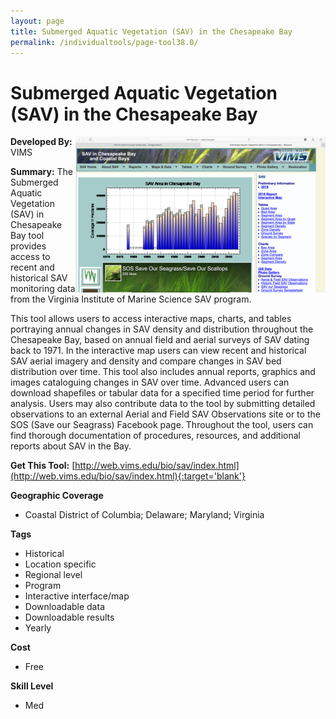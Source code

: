 ```yaml
---
layout: page
title: Submerged Aquatic Vegetation (SAV) in the Chesapeake Bay
permalink: /individualtools/page-tool38.0/
---
```

# Submerged Aquatic Vegetation (SAV) in the Chesapeake Bay

<img src="/images/scaled_250_400/TOOLID_38.0_ScreenCapture-1.png" style="max-height:250px;max-width:400;" align="right"/>

**Developed By:** VIMS

**Summary:** The Submerged Aquatic Vegetation (SAV) in Chesapeake Bay tool provides access to recent and historical SAV monitoring data from the Virginia Institute of Marine Science SAV program. 

This tool allows users to access interactive maps, charts, and tables portraying annual changes in SAV density and distribution throughout the Chesapeake Bay, based on annual field and aerial surveys of SAV dating back to 1971. In the interactive map users can view recent and historical SAV aerial imagery and density and compare changes in SAV bed distribution over time. This tool also includes annual reports, graphics and images cataloguing changes in SAV over time. Advanced users can download shapefiles or tabular data for a specified time period for further analysis. Users may also contribute data to the tool by submitting detailed observations to an external Aerial and Field SAV Observations site or to the SOS (Save our Seagrass) Facebook page. Throughout the tool, users can find thorough documentation of procedures, resources, and additional reports about SAV in the Bay.

**Get This Tool:** [http://web.vims.edu/bio/sav/index.html](http://web.vims.edu/bio/sav/index.html){:target='blank'}

**Geographic Coverage**

* Coastal District of Columbia; Delaware; Maryland; Virginia

**Tags**

*  Historical 
*  Location specific
*  Regional level
*  Program
*  Interactive interface/map
*  Downloadable data
*  Downloadable results
*  Yearly

**Cost**

* Free

**Skill Level**

* Med
